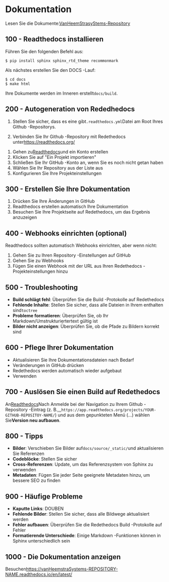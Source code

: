 # Dokumentation

Lesen Sie die Dokumente:[VanHeemStrasyStems-Repository](https://vanHeemstraSystems-REPOSITORY-NAME.readthedocs.io/en/latest/)

## 100 - Readthedocs installieren

Führen Sie den folgenden Befehl aus:

    $ pip install sphinx sphinx_rtd_theme recommonmark

Als nächstes erstellen Sie den DOCS -Lauf:

    $ cd docs
    $ make html

Ihre Dokumente werden im Inneren erstellt`docs/build`.

## 200 - Autogeneration von Rededhedocs

1) Stellen Sie sicher, dass es eine gibt`.readthedocs.yml`Datei am Root Ihres Github -Repositorys.

2) Verbinden Sie Ihr Github -Repository mit Redethedocs unter<https://readthedocs.org/>

1.  Gehen zu[Readthedocs](https://readthedocs.org/)und ein Konto erstellen
2.  Klicken Sie auf "Ein Projekt importieren"
3.  Schließen Sie Ihr GitHub -Konto an, wenn Sie es noch nicht getan haben
4.  Wählen Sie Ihr Repository aus der Liste aus
5.  Konfigurieren Sie Ihre Projekteinstellungen

## 300 - Erstellen Sie Ihre Dokumentation

1.  Drücken Sie Ihre Änderungen in GitHub
2.  Readthedocs erstellen automatisch Ihre Dokumentation
3.  Besuchen Sie Ihre Projektseite auf Redethedocs, um das Ergebnis anzuzeigen

## 400 - Webhooks einrichten (optional)

Readthedocs sollten automatisch Webhooks einrichten, aber wenn nicht:

1.  Gehen Sie zu Ihren Repository -Einstellungen auf GitHub
2.  Gehen Sie zu Webhooks
3.  Fügen Sie einen Webhook mit der URL aus Ihren Redethedocs -Projekteinstellungen hinzu

## 500 - Troubleshooting

-   **Build schlägt fehl**: Überprüfen Sie die Build -Protokolle auf Redethedocs
-   **Fehlende Inhalte**: Stellen Sie sicher, dass alle Dateien in Ihrem enthalten sind`toctree`
-   **Probleme formatieren**: Überprüfen Sie, ob Ihr Markdown/Umstrukturiertertext gültig ist
-   **Bilder nicht anzeigen**: Überprüfen Sie, ob die Pfade zu Bildern korrekt sind

## 600 - Pflege Ihrer Dokumentation

-   Aktualisieren Sie Ihre Dokumentationsdateien nach Bedarf
-   Veränderungen in GitHub drücken
-   Redethedocs werden automatisch wieder aufgebaut
-   Verwenden

## 700 - Auslösen Sie einen Build auf Redethedocs

An[Readthedocs](https://readthedocs.org/)Nach Anmelde bei der Navigation zu Ihrem Github -Repository -Eintrag (z. B.,,,`https://app.readthedocs.org/projects/YOUR-GITHUB-REPOSITOY-NAME/`) und aus dem gepunkteten Menü (...) wählen Sie**Version neu aufbauen**.

## 800 - Tipps

-   **Bilder**: Verschieben Sie Bilder auf`docs/source/_static/`und aktualisieren Sie Referenzen
-   **Codeblöcke**: Stellen Sie sicher
-   **Cross-Referenzen**: Update, um das Referenzsystem von Sphinx zu verwenden
-   **Metadaten**: Fügen Sie jeder Seite geeignete Metadaten hinzu, um bessere SEO zu finden

## 900 - Häufige Probleme

-   **Kaputte Links**: DOUBEN
-   **Fehlende Bilder**: Stellen Sie sicher, dass alle Bildwege aktualisiert werden
-   **Fehler aufbauen**: Überprüfen Sie die Redethedocs Build -Protokolle auf Fehler
-   **Formatierende Unterschiede**: Einige Markdown -Funktionen können in Sphinx unterschiedlich sein

## 1000 - Die Dokumentation anzeigen

Besuchen<https://vanHeemstraSystems-REPOSITORY-NAME.readthedocs.io/en/latest/>
